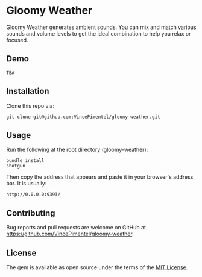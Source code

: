 # Gloomy Weather

Gloomy Weather generates ambient sounds. You can mix and match various sounds and volume levels to get the ideal combination to help you relax or focused. 

## Demo

```
TBA
```

## Installation

Clone this repo via:

```
git clone git@github.com:VincePimentel/gloomy-weather.git
```

## Usage

Run the following at the root directory (gloomy-weather):

```
bundle install
shotgun
```
Then copy the address that appears and paste it in your browser's address bar. It is usually:

```
http://0.0.0.0:9393/
```

## Contributing

Bug reports and pull requests are welcome on GitHub at https://github.com/VincePimentel/gloomy-weather.

## License

The gem is available as open source under the terms of the [MIT License](https://opensource.org/licenses/MIT).
